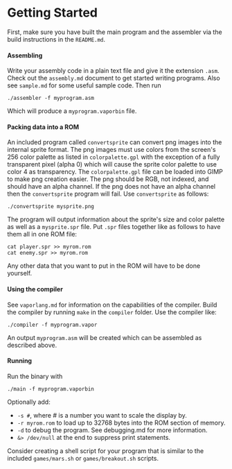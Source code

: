 # Getting Started
First, make sure you have built the main program and the assembler via the build instructions in the `README.md`.

#### Assembling
Write your assembly code in a plain text file and give it the extension `.asm`. Check out the `assembly.md` document to get started writing programs. Also see `sample.md` for some useful sample code. Then run

    ./assembler -f myprogram.asm

Which will produce a `myprogram.vaporbin` file.

#### Packing data into a ROM
An included program called `convertsprite` can convert png images into the internal sprite format. The png images must use colors from the screen's 256 color palette as listed in `colorpalette.gpl` with the exception of a fully transparent pixel (alpha 0) which will cause the sprite color palette to use color 4 as transparency. The `colorpalette.gpl` file can be loaded into GIMP to make png creation easier. The png should be RGB, not indexed, and should have an alpha channel. If the png does not have an alpha channel then the `convertsprite` program will fail.
Use `convertsprite` as follows:

    ./convertsprite mysprite.png

The program will output information about the sprite's size and color palette as well as a `mysprite.spr` file.
Put `.spr` files together like as follows to have them all in one ROM file:

    cat player.spr >> myrom.rom
    cat enemy.spr >> myrom.rom

Any other data that you want to put in the ROM will have to be done yourself.

#### Using the compiler
See `vaporlang.md` for information on the capabilities of the compiler. Build the compiler by running `make` in the `compiler` folder.
Use the compiler like:

    ./compiler -f myprogram.vapor

An output `myprogram.asm` will be created which can be assembled as described above.

#### Running
Run the binary with

    ./main -f myprogram.vaporbin

Optionally add:
- `-s #`, where # is a number you want to scale the display by.
- `-r myrom.rom` to load up to 32768 bytes into the ROM section of memory.
- `-d` to debug the program. See debugging.md for more information.
- `&> /dev/null` at the end to suppress print statements.

Consider creating a shell script for your program that is similar to the included `games/mars.sh` or `games/breakout.sh` scripts.
